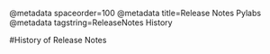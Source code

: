 @metadata spaceorder=100
@metadata title=Release Notes Pylabs
@metadata tagstring=ReleaseNotes History



#History of Release Notes
